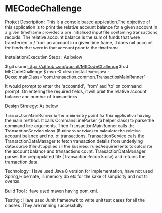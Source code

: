 # MECodeChallenge

Project Description : This is a console based application.The objective of this application is to print the relative account
balance for a given account in a given timeframe provided a pre initialised input file containing transactions records.
The relative account balance is the sum of funds that were transferred to / from an account in a given time frame, 
it does not account for funds that were in that account prior to the timeframe.

Installation/Execution Steps : As below

$ git clone https://github.com/guptnil/MECodeChallenge 
$ cd MECodeChallenge 
$ mvn -X clean install exec:java -Dexec.mainClass="com.transaction.common.TransactionMainRunner"

It would prompt to enter the 'accountId', 'from' and 'to' on command prompt. On entering the required fields, it will print the relative account 
balance and number of transactions.

Design Strategy: As below

TransactionMainRunner is the main entry point for this application having the main method.
It calls CommandLineParser (a helper class) to parse the command line arguments.
Then TransactionMainRunner calls the TransactionService class (Business service) to calculate the relative account balance and no. of transactions.
TransactionService calls the TransactionDataManager to fetch transaction details from underlying datasource (file).It applies 
all the business rules/requirements to calculate the account balance and transactions count.
TransactionDataManager parses the prepopulated file (TransactionRecords.csv) and returns the transaction data.

Technology : Have used Java 8 version for implementation, have not used Spring,Hibernate, in memory db etc for the sake of simplicity and 
not to overkill.

Build Tool : Have used maven having pom.xml.

Testing : Have used Junit frameowrk to write unit test cases for all the classes .They are running successfully.

